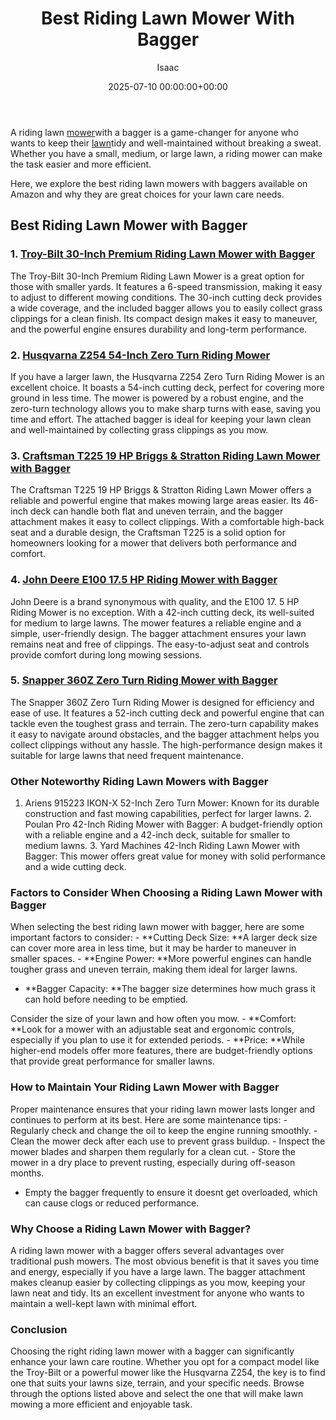 ﻿---
title: Best Riding Lawn Mower With Bagger
description: A riding lawn mower with a bagger is a game-changer for anyone who wants to keep their lawn tidy and well-maintained without breaking a sweat.
slug: /best-riding-lawn-mower-with-bagger/
date: 2025-07-10 00:00:00+00:00
lastmod: 2025-07-10 00:00:00+03:00
author: Isaac
categories:

- Guide
tags:

- guide

- lawn

- mower
layout: post
---

A riding lawn [mower](https://pestpolicy.com/best-ride-on-mower-for-steep-slopes/)with a bagger is a game-changer for anyone who wants to keep their [lawn](https://pestpolicy.com/best-riding-lawn-mower-for-2-acres/)tidy and well-maintained without breaking a sweat. Whether you have a small, medium, or large lawn, a riding mower can make the task easier and more efficient.

Here, we explore the best riding lawn mowers with baggers available on Amazon and why they are great choices for your lawn care needs.

##  Best Riding Lawn Mower with Bagger

### 1. [Troy-Bilt 30-Inch Premium Riding Lawn Mower with Bagger](https://www.amazon.com/dp/B07YN33QDN?tag=p-policy-20)

The Troy-Bilt 30-Inch Premium Riding Lawn Mower is a great option for those with smaller yards. It features a 6-speed transmission, making it easy to adjust to different mowing conditions. The 30-inch cutting deck provides a wide coverage, and the included bagger allows you to easily collect grass clippings for a clean finish. Its compact design makes it easy to maneuver, and the powerful engine ensures durability and long-term performance.

### 2. [Husqvarna Z254 54-Inch Zero Turn Riding Mower](https://www.amazon.com/dp/B07W8GNR7G?tag=p-policy-20)

If you have a larger lawn, the Husqvarna Z254 Zero Turn Riding Mower is an excellent choice. It boasts a 54-inch cutting deck, perfect for covering more ground in less time. The mower is powered by a robust engine, and the zero-turn technology allows you to make sharp turns with ease, saving you time and effort. The attached bagger is ideal for keeping your lawn clean and well-maintained by collecting grass clippings as you mow.

### 3. [Craftsman T225 19 HP Briggs & Stratton Riding Lawn Mower with Bagger](https://www.amazon.com/dp/B08BLGWQ8F?tag=p-policy-20)

The Craftsman T225 19 HP Briggs & Stratton Riding Lawn Mower offers a reliable and powerful engine that makes mowing large areas easier. Its 46-inch deck can handle both flat and uneven terrain, and the bagger attachment makes it easy to collect clippings. With a comfortable high-back seat and a durable design, the Craftsman T225 is a solid option for homeowners looking for a mower that delivers both performance and comfort.

### 4. [John Deere E100 17.5 HP Riding Mower with Bagger](https://www.amazon.com/dp/B07HNX73L4?tag=p-policy-20)

John Deere is a brand synonymous with quality, and the E100 17. 5 HP Riding Mower is no exception. With a 42-inch cutting deck, its well-suited for medium to large lawns. The mower features a reliable engine and a simple, user-friendly design. The bagger attachment ensures your lawn remains neat and free of clippings. The easy-to-adjust seat and controls provide comfort during long mowing sessions.

### 5. [Snapper 360Z Zero Turn Riding Mower with Bagger](https://www.amazon.com/dp/B06ZY7DFG9?tag=p-policy-20)

The Snapper 360Z Zero Turn Riding Mower is designed for efficiency and ease of use. It features a 52-inch cutting deck and powerful engine that can tackle even the toughest grass and terrain. The zero-turn capability makes it easy to navigate around obstacles, and the bagger attachment helps you collect clippings without any hassle. The high-performance design makes it suitable for large lawns that need frequent maintenance.

###  Other Noteworthy Riding Lawn Mowers with Bagger

1. Ariens 915223 IKON-X 52-Inch Zero Turn Mower: Known for its durable construction and fast mowing capabilities, perfect for larger lawns. 2. Poulan Pro 42-Inch Riding Mower with Bagger: A budget-friendly option with a reliable engine and a 42-inch deck, suitable for smaller to medium lawns. 3. Yard Machines 42-Inch Riding Lawn Mower with Bagger: This mower offers great value for money with solid performance and a wide cutting deck.

###  Factors to Consider When Choosing a Riding Lawn Mower with Bagger

When selecting the best riding lawn mower with bagger, here are some important factors to consider: - **Cutting Deck Size: **A larger deck size can cover more area in less time, but it may be harder to maneuver in smaller spaces. - **Engine Power: **More powerful engines can handle tougher grass and uneven terrain, making them ideal for larger lawns.

- **Bagger Capacity: **The bagger size determines how much grass it can hold before needing to be emptied.

Consider the size of your lawn and how often you mow. - **Comfort: **Look for a mower with an adjustable seat and ergonomic controls, especially if you plan to use it for extended periods. - **Price: **While higher-end models offer more features, there are budget-friendly options that provide great performance for smaller lawns.

###  How to Maintain Your Riding Lawn Mower with Bagger

Proper maintenance ensures that your riding lawn mower lasts longer and continues to perform at its best. Here are some maintenance tips: - Regularly check and change the oil to keep the engine running smoothly. - Clean the mower deck after each use to prevent grass buildup. - Inspect the mower blades and sharpen them regularly for a clean cut. - Store the mower in a dry place to prevent rusting, especially during off-season months.

- Empty the bagger frequently to ensure it doesnt get overloaded, which can cause clogs or reduced performance.

###  Why Choose a Riding Lawn Mower with Bagger?

A riding lawn mower with a bagger offers several advantages over traditional push mowers. The most obvious benefit is that it saves you time and energy, especially if you have a large lawn. The bagger attachment makes cleanup easier by collecting clippings as you mow, keeping your lawn neat and tidy. Its an excellent investment for anyone who wants to maintain a well-kept lawn with minimal effort.

###  Conclusion

Choosing the right riding lawn mower with a bagger can significantly enhance your lawn care routine. Whether you opt for a compact model like the Troy-Bilt or a powerful mower like the Husqvarna Z254, the key is to find one that suits your lawns size, terrain, and your specific needs. Browse through the options listed above and select the one that will make lawn mowing a more efficient and enjoyable task.
